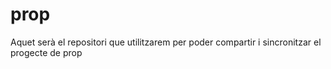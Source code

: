 prop
====
Aquet serà el repositori que utilitzarem per poder compartir i sincronitzar el progecte de prop
